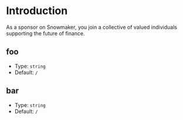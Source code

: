 # Introduction

As a sponsor on Snowmaker, you join a collective of valued individuals supporting the future of finance.

## foo

- Type: `string`
- Default: `/`

## bar

- Type: `string`
- Default: `/`
